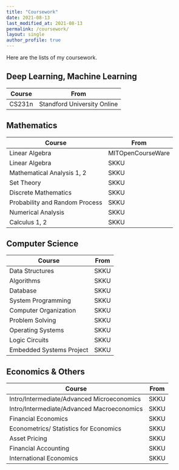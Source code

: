 ```yaml
---
title: "Coursework"
date: 2021-08-13
last_modified_at: 2021-08-13
permalink: /coursework/
layout: single
author_profile: true
---
```




Here are the lists of my coursework.



## Deep Learning, Machine Learning

| Course | From                        |
| ------ | --------------------------- |
| CS231n | Standford University Online |



## Mathematics

| Course                         | From              |
| ------------------------------ | ----------------- |
| Linear Algebra                 | MITOpenCourseWare |
| Linear Algebra                 | SKKU              |
| Mathematical Analysis 1, 2     | SKKU              |
| Set Theory                     | SKKU              |
| Discrete Mathematics           | SKKU              |
| Probability and Random Process | SKKU              |
| Numerical Analysis             | SKKU              |
| Calculus 1, 2                  | SKKU              |



## Computer Science

| Course                   | From |
| ------------------------ | ---- |
| Data Structures          | SKKU |
| Algorithms               | SKKU |
| Database                 | SKKU |
| System Programming       | SKKU |
| Computer Organization    | SKKU |
| Problem Solving          | SKKU |
| Operating Systems        | SKKU |
| Logic Circuits           | SKKU |
| Embedded Systems Project | SKKU |



## Economics & Others

| Course                                     | From |
| ------------------------------------------ | ---- |
| Intro/Intermediate/Advanced Microeconomics | SKKU |
| Intro/Intermediate/Advanced Macroeconomics | SKKU |
| Financial Economics                        | SKKU |
| Econometrics/ Statistics for Economics     | SKKU |
| Asset Pricing                              | SKKU |
| Financial Accounting                       | SKKU |
| International Economics                    | SKKU |

